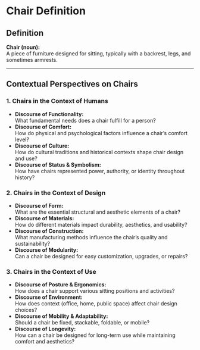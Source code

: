 # Chair Definition

## Definition
**Chair (noun):**  
A piece of furniture designed for sitting, typically with a backrest, legs, and sometimes armrests.

---

## Contextual Perspectives on Chairs

### 1. Chairs in the Context of Humans
- **Discourse of Functionality:**  
  What fundamental needs does a chair fulfill for a person?
- **Discourse of Comfort:**  
  How do physical and psychological factors influence a chair’s comfort level?
- **Discourse of Culture:**  
  How do cultural traditions and historical contexts shape chair design and use?
- **Discourse of Status & Symbolism:**  
  How have chairs represented power, authority, or identity throughout history?

### 2. Chairs in the Context of Design
- **Discourse of Form:**  
  What are the essential structural and aesthetic elements of a chair?
- **Discourse of Materials:**  
  How do different materials impact durability, aesthetics, and usability?
- **Discourse of Construction:**  
  What manufacturing methods influence the chair’s quality and sustainability?
- **Discourse of Modularity:**  
  Can a chair be designed for easy customization, upgrades, or repairs?

### 3. Chairs in the Context of Use
- **Discourse of Posture & Ergonomics:**  
  How does a chair support various sitting positions and activities?
- **Discourse of Environment:**  
  How does context (office, home, public space) affect chair design choices?
- **Discourse of Mobility & Adaptability:**  
  Should a chair be fixed, stackable, foldable, or mobile?
- **Discourse of Longevity:**  
  How can a chair be designed for long-term use while maintaining comfort and aesthetics?


